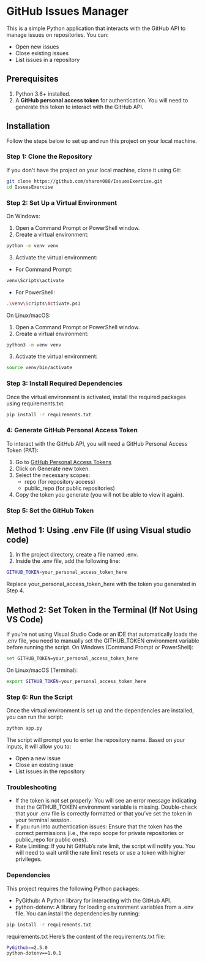 # GitHub Issues Manager

This is a simple Python application that interacts with the GitHub API to manage issues on repositories. You can:
- Open new issues
- Close existing issues
- List issues in a repository

## Prerequisites

1. Python 3.6+ installed.
2. A **GitHub personal access token** for authentication. You will need to generate this token to interact with the GitHub API.

## Installation

Follow the steps below to set up and run this project on your local machine.

### Step 1: Clone the Repository
If you don't have the project on your local machine, clone it using Git:
```bash
git clone https://github.com/sharon088/IssuesExercise.git
cd IssuesExercise
```

### Step 2: Set Up a Virtual Environment
On Windows:
1. Open a Command Prompt or PowerShell window.
2. Create a virtual environment:
```bash
python -m venv venv
```

3. Activate the virtual environment:
- For Command Prompt:
```bash
venv\Scripts\activate
```
- For PowerShell:
```bash
.\venv\Scripts\Activate.ps1
```

On Linux/macOS:
1. Open a Command Prompt or PowerShell window.
2. Create a virtual environment:
```bash
python3 -m venv venv
```
3. Activate the virtual environment: 
```bash
source venv/bin/activate
```

### Step 3: Install Required Dependencies
Once the virtual environment is activated, install the required packages using requirements.txt:
```bash
pip install -r requirements.txt
```
### 4: Generate GitHub Personal Access Token
To interact with the GitHub API, you will need a GitHub Personal Access Token (PAT):
1. Go to [GitHub Personal Access Tokens](https://github.com/settings/tokens)
2. Click on Generate new token.
3. Select the necessary scopes:
    - repo (for repository access)
    - public_repo (for public repositories)
4. Copy the token you generate (you will not be able to view it again).

### Step 5: Set the GitHub Token
## Method 1: Using .env File (If using Visual studio code)
1. In the project directory, create a file named .env.
2. Inside the .env file, add the following line:
```bash
GITHUB_TOKEN=your_personal_access_token_here
```
Replace your_personal_access_token_here with the token you generated in Step 4.

## Method 2: Set Token in the Terminal (If Not Using VS Code)
If you're not using Visual Studio Code or an IDE that automatically loads the .env file, you need to manually set the GITHUB_TOKEN environment variable before running the script.
On Windows (Command Prompt or PowerShell):
```bash
set GITHUB_TOKEN=your_personal_access_token_here
```

On Linux/macOS (Terminal):
```bash
export GITHUB_TOKEN=your_personal_access_token_here
```

### Step 6: Run the Script
Once the virtual environment is set up and the dependencies are installed, you can run the script:
```bash
python app.py
```

The script will prompt you to enter the repository name. Based on your inputs, it will allow you to:

- Open a new issue
- Close an existing issue
- List issues in the repository

### Troubleshooting
- If the token is not set properly: You will see an error message indicating that the GITHUB_TOKEN environment variable is missing. Double-check that your .env file is correctly formatted or that you’ve set the token in your terminal session.
- If you run into authentication issues: Ensure that the token has the correct permissions (i.e., the repo scope for private repositories or public_repo for public ones).
- Rate Limiting: If you hit GitHub’s rate limit, the script will notify you. You will need to wait until the rate limit resets or use a token with higher privileges.

### Dependencies
This project requires the following Python packages:
- PyGithub: A Python library for interacting with the GitHub API.
- python-dotenv: A library for loading environment variables from a .env file.
You can install the dependencies by running:
```bash
pip install -r requirements.txt
```

requirements.txt
Here’s the content of the requirements.txt file:
```bash
PyGithub==2.5.0
python-dotenv==1.0.1
```